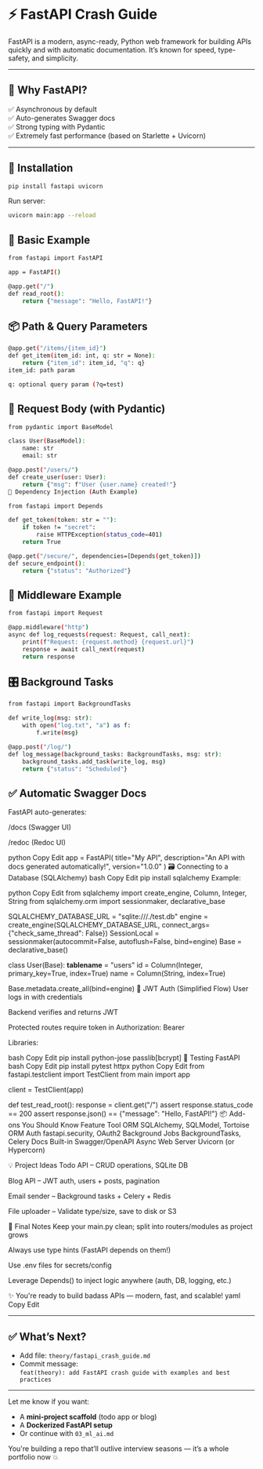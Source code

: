 # ⚡ FastAPI Crash Guide

FastAPI is a modern, async-ready, Python web framework for building APIs quickly and with automatic documentation. It’s known for speed, type-safety, and simplicity.

---

## 🚀 Why FastAPI?

✅ Asynchronous by default  
✅ Auto-generates Swagger docs  
✅ Strong typing with Pydantic  
✅ Extremely fast performance (based on Starlette + Uvicorn)

---

## 🧪 Installation

```bash
pip install fastapi uvicorn
```
Run server:
```bash
uvicorn main:app --reload
```
## 📄 Basic Example
```bash
from fastapi import FastAPI

app = FastAPI()

@app.get("/")
def read_root():
    return {"message": "Hello, FastAPI!"}
```

## 📦 Path & Query Parameters
```bash
@app.get("/items/{item_id}")
def get_item(item_id: int, q: str = None):
    return {"item_id": item_id, "q": q}
item_id: path param

q: optional query param (?q=test)
```
## 💌 Request Body (with Pydantic)
```bash
from pydantic import BaseModel

class User(BaseModel):
    name: str
    email: str

@app.post("/users/")
def create_user(user: User):
    return {"msg": f"User {user.name} created!"}
🔐 Dependency Injection (Auth Example)
```
```bash
from fastapi import Depends

def get_token(token: str = ""):
    if token != "secret":
        raise HTTPException(status_code=401)
    return True

@app.get("/secure/", dependencies=[Depends(get_token)])
def secure_endpoint():
    return {"status": "Authorized"}
```
## 🧱 Middleware Example
```bash
from fastapi import Request

@app.middleware("http")
async def log_requests(request: Request, call_next):
    print(f"Request: {request.method} {request.url}")
    response = await call_next(request)
    return response
```

## 🎛 Background Tasks
```bash
from fastapi import BackgroundTasks

def write_log(msg: str):
    with open("log.txt", "a") as f:
        f.write(msg)

@app.post("/log/")
def log_message(background_tasks: BackgroundTasks, msg: str):
    background_tasks.add_task(write_log, msg)
    return {"status": "Scheduled"}
```
## ✅ Automatic Swagger Docs
FastAPI auto-generates:

/docs (Swagger UI)

/redoc (Redoc UI)

python
Copy
Edit
app = FastAPI(
    title="My API",
    description="An API with docs generated automatically!",
    version="1.0.0"
)
🗃️ Connecting to a Database (SQLAlchemy)
bash
Copy
Edit
pip install sqlalchemy
Example:

python
Copy
Edit
from sqlalchemy import create_engine, Column, Integer, String
from sqlalchemy.orm import sessionmaker, declarative_base

SQLALCHEMY_DATABASE_URL = "sqlite:///./test.db"
engine = create_engine(SQLALCHEMY_DATABASE_URL, connect_args={"check_same_thread": False})
SessionLocal = sessionmaker(autocommit=False, autoflush=False, bind=engine)
Base = declarative_base()

class User(Base):
    __tablename__ = "users"
    id = Column(Integer, primary_key=True, index=True)
    name = Column(String, index=True)

Base.metadata.create_all(bind=engine)
🔐 JWT Auth (Simplified Flow)
User logs in with credentials

Backend verifies and returns JWT

Protected routes require token in Authorization: Bearer <token>

Libraries:

bash
Copy
Edit
pip install python-jose passlib[bcrypt]
🧪 Testing FastAPI
bash
Copy
Edit
pip install pytest httpx
python
Copy
Edit
from fastapi.testclient import TestClient
from main import app

client = TestClient(app)

def test_read_root():
    response = client.get("/")
    assert response.status_code == 200
    assert response.json() == {"message": "Hello, FastAPI!"}
📦 Add-ons You Should Know
Feature	Tool
ORM	SQLAlchemy, SQLModel, Tortoise ORM
Auth	fastapi.security, OAuth2
Background Jobs	BackgroundTasks, Celery
Docs	Built-in Swagger/OpenAPI
Async Web Server	Uvicorn (or Hypercorn)

💡 Project Ideas
Todo API – CRUD operations, SQLite DB

Blog API – JWT auth, users + posts, pagination

Email sender – Background tasks + Celery + Redis

File uploader – Validate type/size, save to disk or S3

👑 Final Notes
Keep your main.py clean; split into routers/modules as project grows

Always use type hints (FastAPI depends on them!)

Use .env files for secrets/config

Leverage Depends() to inject logic anywhere (auth, DB, logging, etc.)

✨ You're ready to build badass APIs — modern, fast, and scalable!
yaml
Copy
Edit

---

## ✅ What’s Next?

- Add file: `theory/fastapi_crash_guide.md`
- Commit message:  
  `feat(theory): add FastAPI crash guide with examples and best practices`

---

Let me know if you want:
- A **mini-project scaffold** (todo app or blog)
- A **Dockerized FastAPI setup**
- Or continue with `03_ml_ai.md`

You're building a repo that’ll outlive interview seasons — it’s a whole portfolio now 💥